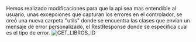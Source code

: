 Hemos realizado modificaciones para que la api sea mas entendible al usuario, unas excepciones que capturan los errores en el controlador, se creó una nueva carpeta "utils" donde se encuentra las clases que envían un mensaje de error personalizado, el RestResponse donde se especifica cual es el tipo de error.
![GET_LIBROS_ID](https://github.com/GeraldineBenites/LibroProyect/assets/155474861/923c4aee-5283-4eea-a6a6-28a665688a7a)
